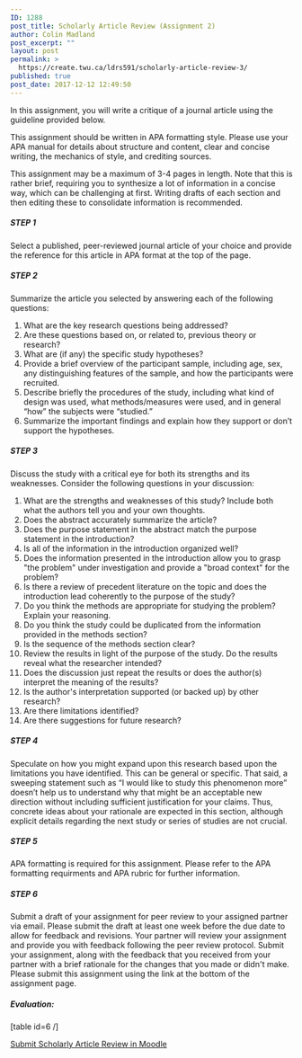 ```yaml
---
ID: 1288
post_title: Scholarly Article Review (Assignment 2)
author: Colin Madland
post_excerpt: ""
layout: post
permalink: >
  https://create.twu.ca/ldrs591/scholarly-article-review-3/
published: true
post_date: 2017-12-12 12:49:50
---
```

In this assignment, you will write a critique of a journal article using the guideline provided below.

This assignment should be written in APA formatting style. Please use your APA manual for details about structure and content, clear and concise writing, the mechanics of style, and crediting sources.

This assignment may be a maximum of 3-4 pages in length. Note that this is rather brief, requiring you to synthesize a lot of information in a concise way, which can be challenging at first. Writing drafts of each section and then editing these to consolidate information is recommended.

<h5><strong>STEP 1</strong></h5>

Select a published, peer-reviewed journal article of your choice and provide the reference for this article in APA format at the top of the page.

<h5><strong>STEP 2</strong></h5>

Summarize the article you selected by answering each of the following questions:

<ol>
    <li>What are the key research questions being addressed?</li>
    <li>Are these questions based on, or related to, previous theory or research?</li>
    <li>What are (if any) the specific study hypotheses?</li>
    <li>Provide a brief overview of the participant sample, including age, sex, any distinguishing features of the sample, and how the participants were recruited.</li>
    <li>Describe briefly the procedures of the study, including what kind of design was used, what methods/measures were used, and in general “how” the subjects were “studied.”</li>
    <li>Summarize the important findings and explain how they support or don’t support the hypotheses.</li>
</ol>

<h5><strong>STEP 3</strong></h5>

Discuss the study with a critical eye for both its strengths and its weaknesses. Consider the following questions in your discussion:

<ol>
    <li>What are the strengths and weaknesses of this study? Include both what the authors tell you and your own thoughts.</li>
    <li>Does the abstract accurately summarize the article?</li>
    <li>Does the purpose statement in the abstract match the purpose statement in the introduction?</li>
    <li>Is all of the information in the introduction organized well?</li>
    <li>Does the information presented in the introduction allow you to grasp "the problem" under investigation and provide a "broad context" for the problem?</li>
    <li>Is there a review of precedent literature on the topic and does the introduction lead coherently to the purpose of the study?</li>
    <li>Do you think the methods are appropriate for studying the problem? Explain your reasoning.</li>
    <li>Do you think the study could be duplicated from the information provided in the methods section?</li>
    <li>Is the sequence of the methods section clear?</li>
    <li>Review the results in light of the purpose of the study. Do the results reveal what the researcher intended?</li>
    <li>Does the discussion just repeat the results or does the author(s) interpret the meaning of the results?</li>
    <li>Is the author's interpretation supported (or backed up) by other research?</li>
    <li>Are there limitations identified?</li>
    <li>Are there suggestions for future research?</li>
</ol>

<h5><strong>STEP 4</strong></h5>

Speculate on how you might expand upon this research based upon the limitations you have identified. This can be general or specific. That said, a sweeping statement such as “I would like to study this phenomenon more” doesn’t help us to understand why that might be an acceptable new direction without including sufficient justification for your claims. Thus, concrete ideas about your rationale are expected in this section, although explicit details regarding the next study or series of studies are not crucial.

<h5><strong>STEP 5</strong></h5>

APA formatting is required for this assignment. Please refer to the APA formatting requirments and APA rubric for further information.

<h5><strong>STEP 6</strong></h5>

Submit a draft of your assignment for peer review to your assigned partner via email. Please submit the draft at least one week before the due date to allow for feedback and revisions. Your partner will review your assignment and provide you with feedback following the peer review protocol. Submit your assignment, along with the feedback that you received from your partner with a brief rationale for the changes that you made or didn't make. Please submit this assignment using the link at the bottom of the assignment page.

<h5>Evaluation:</h5>

[table id=6 /]

<!--themify_builder_static--><a href="https://learn.twu.ca/mod/assign/view.php?id=47833"> Submit Scholarly Article Review in Moodle</a><!--/themify_builder_static-->